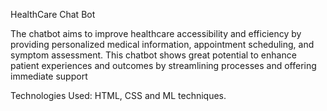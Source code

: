 HealthCare Chat Bot

The chatbot aims to improve healthcare accessibility and efficiency by providing personalized medical information, appointment scheduling, and symptom assessment. This chatbot shows great potential to enhance patient experiences and outcomes by streamlining processes and offering immediate support

Technologies Used: HTML, CSS and ML techniques.
